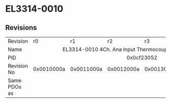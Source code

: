 # EL3314-0010

## Revisions
<table>
<tr>
<td>Revision</td>
<td>r0</td>
<td>r1</td>
<td>r2</td>
<td>r3</td>
<td>r4</td>
<td>r5</td>
</tr>
<tr>
<td>Name</td>
<td colspan=6 align="center">EL3314-0010 4Ch. Ana Input Thermocouple (TC), High Precision</td>
</tr>
<tr>
<td>PID</td>
<td colspan=6 align="center">0x0cf23052</td>
</tr>
<tr>
<td>Revision No</td>
<td>0x0010000a</td>
<td>0x0011000a</td>
<td>0x0012000a</td>
<td>0x0013000a</td>
<td>0x0014000a</td>
<td>0x0015000a</td>
</tr>
<tr>
<td>Same PDOs as</td>
<td colspan=4 align="center"></td>
<td colspan=2 align="center"><a href="EL3314-0030.md">EL3314-0030 r5</a></td>
</tr>
</table>

